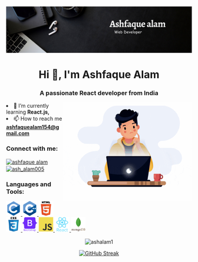 ![logo](https://github.com/ashalam1/ashalam1/blob/main/Ashfaque%20alam%20(1).png)
<h1 align="center">Hi 👋, I'm Ashfaque Alam</h1>
<h3 align="center">A passionate React developer from India</h3>
<img align="right" alt="coding" width="350" src="https://github.com/ashalam1/ashalam1/blob/main/137184767-79a13ec7-1bb3-4341-a6da-3a149c9c159a.gif"

- 🌱 I’m currently learning **React.js,**
- 📫 How to reach me **ashfaquealam154@gmail.com**

<h3 align="left">Connect with me:</h3>
<p align="left">
<a href="https://linkedin.com/in/ashfaquealam154" target="blank"><img align="center" src="https://raw.githubusercontent.com/rahuldkjain/github-profile-readme-generator/master/src/images/icons/Social/linked-in-alt.svg" alt="ashfaque alam" height="30" width="40" /></a>
<a href="https://instagram.com/ash_alam005" target="blank"><img align="center" src="https://raw.githubusercontent.com/rahuldkjain/github-profile-readme-generator/master/src/images/icons/Social/instagram.svg" alt="ash_alam005" height="30" width="40" /></a>
</p>

<h3 align="left">Languages and Tools:</h3>
<p align="left"> <a href="https://www.cprogramming.com/" target="_blank" rel="noreferrer"> <img src="https://raw.githubusercontent.com/devicons/devicon/master/icons/c/c-original.svg" alt="c" width="40" height="40"/> </a> <a href="https://www.w3schools.com/cpp/" target="_blank" rel="noreferrer"> <img src="https://raw.githubusercontent.com/devicons/devicon/master/icons/cplusplus/cplusplus-original.svg" alt="cplusplus" width="40" height="40"/> </a> <a href="https://www.w3.org/html/" target="_blank" rel="noreferrer"> <img src="https://raw.githubusercontent.com/devicons/devicon/master/icons/html5/html5-original-wordmark.svg" alt="html5" width="40" height="40"/> </a><a href="https://www.w3schools.com/css/" target="_blank" rel="noreferrer"> <img src="https://raw.githubusercontent.com/devicons/devicon/master/icons/css3/css3-original-wordmark.svg" alt="css3" width="40" height="40"/> </a> <a href="https://getbootstrap.com" target="_blank" rel="noreferrer"> <img src="https://raw.githubusercontent.com/devicons/devicon/master/icons/bootstrap/bootstrap-plain-wordmark.svg" alt="bootstrap" width="40" height="40"/> </a> <a href="https://developer.mozilla.org/en-US/docs/Web/JavaScript" target="_blank" rel="noreferrer"> <img src="https://raw.githubusercontent.com/devicons/devicon/master/icons/javascript/javascript-original.svg" alt="javascript" width="40" height="40"/><a href="https://reactjs.org/" target="_blank" rel="noreferrer"> <img src="https://raw.githubusercontent.com/devicons/devicon/master/icons/react/react-original-wordmark.svg" alt="react" width="40" height="40"/> </a> </a> <a href="https://www.mongodb.com/" target="_blank" rel="noreferrer"> <img src="https://raw.githubusercontent.com/devicons/devicon/master/icons/mongodb/mongodb-original-wordmark.svg" alt="mongodb" width="40" height="40"/> </a>  </p>

<p align="center"><img align="center" src="https://github-readme-stats.vercel.app/api/top-langs?username=ashalam1&show_icons=true&locale=en&layout=compact" alt="ashalam1" /></p>
<p align="center">
  <a href="https://git.io/streak-stats">
    <img src="https://streak-stats.demolab.com/?user=ashalam1" alt="GitHub Streak" />
  </a>
</p>
